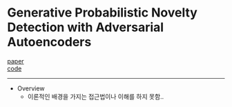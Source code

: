 # Generative Probabilistic Novelty Detection with Adversarial Autoencoders

[paper](https://arxiv.org/pdf/1807.02588.pdf)  
[code]()

---
* Overview
  * 이론적인 배경을 가지는 접근법이나 이해를 하지 못함..